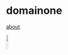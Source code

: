 # domainone


[about](/about/contact.md)

<img src="https://domainone.uk/assets/translated.png" width=10%>
